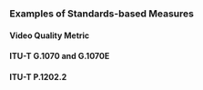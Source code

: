 ### Examples of Standards-based Measures
#### Video Quality Metric
#### ITU-T G.1070 and G.1070E
#### ITU-T P.1202.2